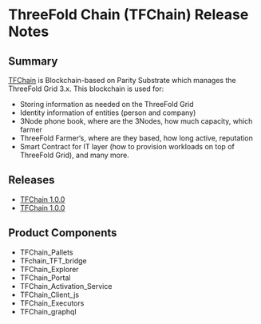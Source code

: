 # ThreeFold Chain (TFChain) Release Notes

## Summary

[TFChain](@threefold:threefold__tfchain) is Blockchain-based on Parity Substrate which manages the ThreeFold Grid 3.x. This blockchain is used for:

- Storing information as needed on the ThreeFold Grid
- Identity information of entities (person and company)
- 3Node phone book, where are the 3Nodes, how much capacity, which farmer
- ThreeFold Farmer‘s, where are they based, how long active, reputation
- Smart Contract for IT layer (how to provision workloads on top of ThreeFold Grid), and many more.

## Releases

- [TFChain 1.0.0](tfchain_1_0_0)
- [TFChain 1.0.0](tfchain_1_0_2) 

## Product Components

- TFChain_Pallets 
- TFchain_TFT_bridge
- TFChain_Explorer
- TFChain_Portal
- TFChain_Activation_Service
- TFChain_Client_js
- TFChain_Executors
- TFChain_graphql



